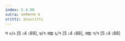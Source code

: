 ```yaml
---
index: 5.4.90
sutra: उत्तमैकाभ्यां च
vritti: anuvritti
---
```


न  ०/०  [5।4।89], ७/१ अह्नः ६/१ [5।4।88], अह्नः १/१ [5।4।88]